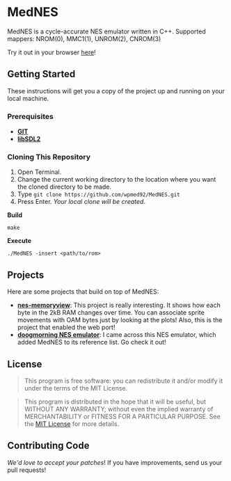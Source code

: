 # MedNES
MedNES is a cycle-accurate NES emulator written in C++.
Supported mappers: NROM(0), MMC1(1), UNROM(2), CNROM(3)

Try it out in your browser [here](https://wpmed92.github.io)!

## Getting Started ##
These instructions will get you a copy of the project up and running on your local machine.

### Prerequisites ###
* **[GIT](https://git-scm.com)**
* **[libSDL2](https://www.libsdl.org/download-2.0.php)**

### Cloning This Repository ###
1. Open Terminal.
2. Change the current working directory to the location where you want the cloned directory to be made.
3. Type `git clone https://github.com/wpmed92/MedNES.git`
4. Press Enter. *Your local clone will be created*.

**Build**

`make`

**Execute**

`./MedNES -insert <path/to/rom>`

## Projects

Here are some projects that build on top of MedNES:

* **[nes-memoryview](https://github.com/sniklaus/nes-memoryview)**: This project is really interesting. It shows how each byte in the 2kB RAM changes over time. You can associate sprite movements with OAM bytes just by looking at the plots! Also, this is the project that enabled the web port!
* **[doogmorning NES emulator](https://gitee.com/doogmorning/programming-windows-/tree/master/FC%E6%A8%A1%E6%8B%9F%E5%99%A8)**: I came across this NES emulator, which added MedNES to its reference list. Go check it out!


## License
>This program is free software: you can redistribute it and/or modify it under the terms of the MIT License.

>This program is distributed in the hope that it will be useful, but WITHOUT ANY WARRANTY; without even the implied warranty of MERCHANTABILITY or FITNESS FOR A PARTICULAR PURPOSE. See the [MIT License](https://en.wikipedia.org/wiki/MIT_License) for more details.

## Contributing Code
_We'd love to accept your patches_! If you have improvements, send us your pull requests!
